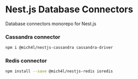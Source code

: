 # Nest.js Database Connectors
Database connectors monorepo for Nest.js

### Cassandra connector
```bash
npm i @mich4l/nestjs-cassandra cassandra-driver
```

### Redis connector
```bash
npm install --save @mich4l/nestjs-redis ioredis
```
